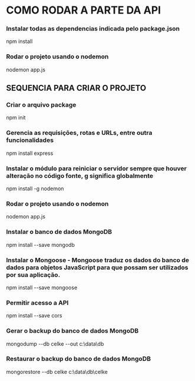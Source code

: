 # COMO RODAR A PARTE DA API

### Instalar todas as dependencias indicada pelo package.json
npm install

### Rodar o projeto usando o nodemon 
nodemon app.js

## SEQUENCIA PARA CRIAR O PROJETO

### Criar o arquivo package
npm init

### Gerencia as requisições, rotas e URLs, entre outra funcionalidades
npm install express

### Instalar o módulo para reiniciar o servidor sempre que houver alteração no código fonte, g significa globalmente
npm install -g nodemon

### Rodar o projeto usando o nodemon 
nodemon app.js

### Instalar o banco de dados MongoDB
npm install --save mongodb

### Instalar o Mongoose - Mongoose traduz os dados do banco de dados para objetos JavaScript para que possam ser utilizados por sua aplicação.
npm install --save mongoose

### Permitir acesso a API
npm install --save cors

### Gerar o backup do banco de dados MongoDB
mongodump --db celke --out c:\data\db

### Restaurar o backup do banco de dados MongoDB
mongorestore --db celke c:\data\db\celke